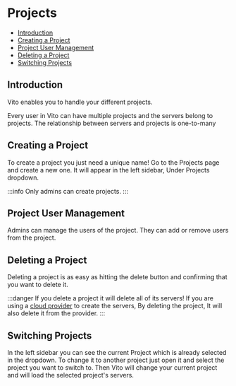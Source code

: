 # Projects

- [Introduction](#introduction)
- [Creating a Project](#creating-a-project)
- [Project User Management](#project-user-management)
- [Deleting a Project](#deleting-a-project)
- [Switching Projects](#switching-projects)

## Introduction

Vito enables you to handle your different projects.

Every user in Vito can have multiple projects and the servers belong to projects. The relationship between servers and
projects is one-to-many

## Creating a Project

To create a project you just need a unique name! Go to the Projects page and create a new one. It will appear in the
left sidebar, Under Projects dropdown.

:::info
Only admins can create projects.
:::

## Project User Management

Admins can manage the users of the project. They can add or remove users from the project.

## Deleting a Project

Deleting a project is as easy as hitting the delete button and confirming that you want to delete it.

:::danger
If you delete a project it will delete all of its servers! If you are using
a [cloud provider](./server-providers) to create the servers, By deleting the project, It will also delete it
from the provider.
:::

## Switching Projects

In the left sidebar you can see the current Project which is already selected in the dropdown. To change it to another
project just open it and select the project you want to switch to. Then Vito will change your current project and will
load the selected project's servers.
